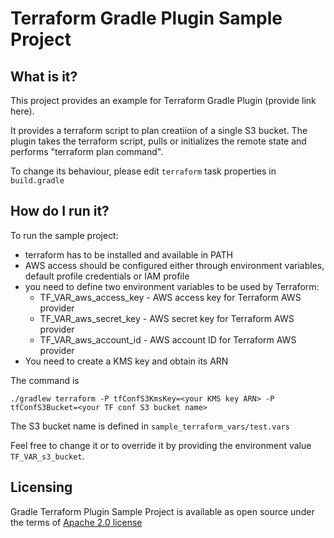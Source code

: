 # Terraform Gradle Plugin Sample Project

## What is it?

This project provides an example for Terraform Gradle Plugin (provide link here).

It provides a terraform script to plan creatiion of a single S3 bucket. The plugin takes the terraform script,
pulls or initializes the remote state and performs "terraform plan command".

To change its behaviour, please edit `terraform` task properties in `build.gradle`

## How do I run it?

To run the sample project:
* terraform has to be installed and available in PATH
* AWS access should be configured either through environment variables, default profile credentials or IAM profile
* you need to define two environment variables to be used by Terraform:
  * TF_VAR_aws_access_key - AWS access key for Terraform AWS provider
  * TF_VAR_aws_secret_key - AWS secret key for Terraform AWS provider
  * TF_VAR_aws_account_id - AWS account ID for Terraform AWS provider
* You need to create a KMS key and obtain its ARN

The command is
```
./gradlew terraform -P tfConfS3KmsKey=<your KMS key ARN> -P tfConfS3Bucket=<your TF conf S3 bucket name> 
```

The S3 bucket name is defined in `sample_terraform_vars/test.vars`

Feel free to change it or to override it by providing the environment value `TF_VAR_s3_bucket`.

## Licensing

Gradle Terraform Plugin Sample Project is available as open source under the terms of [Apache 2.0 license](http://www.apache.org/licenses/LICENSE-2.0.txt) 
